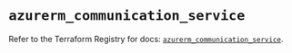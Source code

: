 # `azurerm_communication_service`

Refer to the Terraform Registry for docs: [`azurerm_communication_service`](https://registry.terraform.io/providers/hashicorp/azurerm/3.100.0/docs/resources/communication_service).
